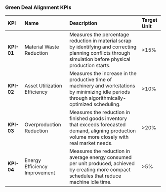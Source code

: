 ### **Green Deal Alignment KPIs**

| KPI     | Name                           | Description                                                                                                                                              | Target Unit      |
|:--------|:-------------------------------|:---------------------------------------------------------------------------------------------------------------------------------------------------------|:-----------------|
| **KPI-01**  | Material Waste Reduction       | Measures the percentage reduction in material scrap by identifying and correcting planning conflicts through simulation before physical production starts. | >15%             |
| **KPI-02**  | Asset Utilization Efficiency   | Measures the increase in the productive time of machinery and workstations by minimizing idle periods through algorithmically-optimized scheduling.         | >10%             |
| **KPI-03**  | Overproduction Reduction       | Measures the reduction in finished goods inventory that exceeds forecasted demand, aligning production volume more closely with real market needs.      | >20%             |
| **KPI-04**  | Energy Efficiency Improvement  | Measures the reduction in average energy consumed per unit produced, achieved by creating more compact schedules that reduce machine idle time.         | >5%              | 
